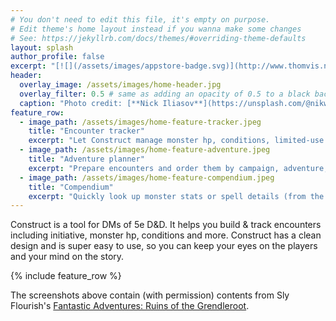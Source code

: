 ```yaml
---
# You don't need to edit this file, it's empty on purpose.
# Edit theme's home layout instead if you wanna make some changes
# See: https://jekyllrb.com/docs/themes/#overriding-theme-defaults
layout: splash
author_profile: false
excerpt: "[![](/assets/images/appstore-badge.svg)](http://www.thomvis.nl)"
header:
  overlay_image: /assets/images/home-header.jpg
  overlay_filter: 0.5 # same as adding an opacity of 0.5 to a black background
  caption: "Photo credit: [**Nick Iliasov**](https://unsplash.com/@nikwes?utm_source=unsplash) on [**Unsplash**](https://unsplash.com/s/photos/texture?utm_source=unsplash)"
feature_row:
  - image_path: /assets/images/home-feature-tracker.jpeg
    title: "Encounter tracker"
    excerpt: "Let Construct manage monster hp, conditions, limited-use actions and more so you can focus on your story."
  - image_path: /assets/images/home-feature-adventure.jpeg
    title: "Adventure planner"
    excerpt: "Prepare encounters and order them by campaign, adventure, session or any other way you like. Every encounter is replayable and can be tailored to the players at your table."
  - image_path: /assets/images/home-feature-compendium.jpeg
    title: "Compendium"
    excerpt: "Quickly look up monster stats or spell details (from the SRD 5.1). Add your own monsters and NPCs to make them available in every encounter."
---
```


Construct is a tool for DMs of 5e D&D. It helps you build & track encounters including initiative, monster hp, conditions and more. Construct has a clean design and is super easy to use, so you can keep your eyes on the players and your mind on the story.

{% include feature_row %}

The screenshots above contain (with permission) contents from Sly Flourish's [Fantastic Adventures: Ruins of the Grendleroot](https://slyflourish.com/grendleroot/index.html).
